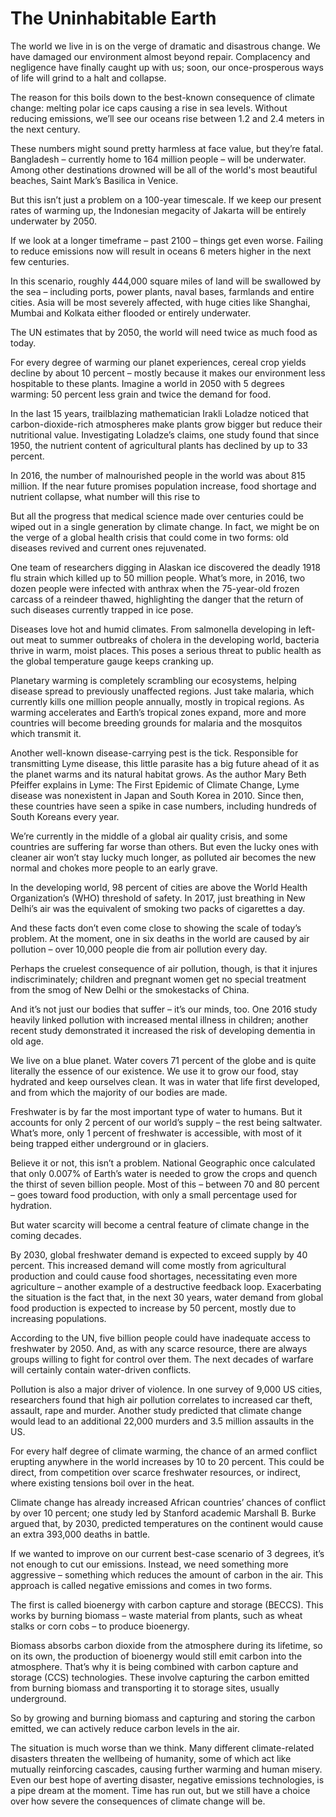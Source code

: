 # The Uninhabitable Earth

The world we live in is on the verge of dramatic and disastrous change. We have damaged our environment almost beyond repair. Complacency and negligence have finally caught up with us; soon, our once-prosperous ways of life will grind to a halt and collapse.

The reason for this boils down to the best-known consequence of climate change: melting polar ice caps causing a rise in sea levels. Without reducing emissions, we’ll see our oceans rise between 1.2 and 2.4 meters in the next century.

These numbers might sound pretty harmless at face value, but they’re fatal. Bangladesh – currently home to 164 million people – will be underwater. Among other destinations drowned will be all of the world's most beautiful beaches, Saint Mark’s Basilica in Venice.

But this isn’t just a problem on a 100-year timescale. If we keep our present rates of warming up, the Indonesian megacity of Jakarta will be entirely underwater by 2050.

If we look at a longer timeframe – past 2100 – things get even worse. Failing to reduce emissions now will result in oceans 6 meters higher in the next few centuries.

In this scenario, roughly 444,000 square miles of land will be swallowed by the sea – including ports, power plants, naval bases, farmlands and entire cities. Asia will be most severely affected, with huge cities like Shanghai, Mumbai and Kolkata either flooded or entirely underwater.

The UN estimates that by 2050, the world will need twice as much food as today.

For every degree of warming our planet experiences, cereal crop yields decline by about 10 percent – mostly because it makes our environment less hospitable to these plants. Imagine a world in 2050 with 5 degrees warming: 50 percent less grain and twice the demand for food.

In the last 15 years, trailblazing mathematician Irakli Loladze noticed that carbon-dioxide-rich atmospheres make plants grow bigger but reduce their nutritional value. Investigating Loladze’s claims, one study found that since 1950, the nutrient content of agricultural plants has declined by up to 33 percent.

In 2016, the number of malnourished people in the world was about 815 million. If the near future promises population increase, food shortage and nutrient collapse, what number will this rise to

But all the progress that medical science made over centuries could be wiped out in a single generation by climate change. In fact, we might be on the verge of a global health crisis that could come in two forms: old diseases revived and current ones rejuvenated.

One team of researchers digging in Alaskan ice discovered the deadly 1918 flu strain which killed up to 50 million people. What’s more, in 2016, two dozen people were infected with anthrax when the 75-year-old frozen carcass of a reindeer thawed, highlighting the danger that the return of such diseases currently trapped in ice pose.

Diseases love hot and humid climates. From salmonella developing in left-out meat to summer outbreaks of cholera in the developing world, bacteria thrive in warm, moist places. This poses a serious threat to public health as the global temperature gauge keeps cranking up.

Planetary warming is completely scrambling our ecosystems, helping disease spread to previously unaffected regions. Just take malaria, which currently kills one million people annually, mostly in tropical regions. As warming accelerates and Earth’s tropical zones expand, more and more countries will become breeding grounds for malaria and the mosquitos which transmit it.

Another well-known disease-carrying pest is the tick. Responsible for transmitting Lyme disease, this little parasite has a big future ahead of it as the planet warms and its natural habitat grows. As the author Mary Beth Pfeiffer explains in Lyme: The First Epidemic of Climate Change, Lyme disease was nonexistent in Japan and South Korea in 2010. Since then, these countries have seen a spike in case numbers, including hundreds of South Koreans every year.

We’re currently in the middle of a global air quality crisis, and some countries are suffering far worse than others. But even the lucky ones with cleaner air won’t stay lucky much longer, as polluted air becomes the new normal and chokes more people to an early grave.

In the developing world, 98 percent of cities are above the World Health Organization’s (WHO) threshold of safety. In 2017, just breathing in New Delhi’s air was the equivalent of smoking two packs of cigarettes a day.

And these facts don’t even come close to showing the scale of today’s problem. At the moment, one in six deaths in the world are caused by air pollution – over 10,000 people die from air pollution every day.

Perhaps the cruelest consequence of air pollution, though, is that it injures indiscriminately; children and pregnant women get no special treatment from the smog of New Delhi or the smokestacks of China.

And it’s not just our bodies that suffer – it’s our minds, too. One 2016 study heavily linked pollution with increased mental illness in children; another recent study demonstrated it increased the risk of developing dementia in old age.

We live on a blue planet. Water covers 71 percent of the globe and is quite literally the essence of our existence. We use it to grow our food, stay hydrated and keep ourselves clean. It was in water that life first developed, and from which the majority of our bodies are made.

Freshwater is by far the most important type of water to humans. But it accounts for only 2 percent of our world’s supply – the rest being saltwater. What’s more, only 1 percent of freshwater is accessible, with most of it being trapped either underground or in glaciers.

Believe it or not, this isn’t a problem. National Geographic once calculated that only 0.007% of Earth’s water is needed to grow the crops and quench the thirst of seven billion people. Most of this – between 70 and 80 percent – goes toward food production, with only a small percentage used for hydration.

But water scarcity will become a central feature of climate change in the coming decades.

By 2030, global freshwater demand is expected to exceed supply by 40 percent. This increased demand will come mostly from agricultural production and could cause food shortages, necessitating even more agriculture – another example of a destructive feedback loop. Exacerbating the situation is the fact that, in the next 30 years, water demand from global food production is expected to increase by 50 percent, mostly due to increasing populations.

According to the UN, five billion people could have inadequate access to freshwater by 2050. And, as with any scarce resource, there are always groups willing to fight for control over them. The next decades of warfare will certainly contain water-driven conflicts.

Pollution is also a major driver of violence. In one survey of 9,000 US cities, researchers found that high air pollution correlates to increased car theft, assault, rape and murder. Another study predicted that climate change would lead to an additional 22,000 murders and 3.5 million assaults in the US.

For every half degree of climate warming, the chance of an armed conflict erupting anywhere in the world increases by 10 to 20 percent. This could be direct, from competition over scarce freshwater resources, or indirect, where existing tensions boil over in the heat.

Climate change has already increased African countries’ chances of conflict by over 10 percent; one study led by Stanford academic Marshall B. Burke argued that, by 2030, predicted temperatures on the continent would cause an extra 393,000 deaths in battle.

If we wanted to improve on our current best-case scenario of 3 degrees, it’s not enough to cut our emissions. Instead, we need something more aggressive – something which reduces the amount of carbon in the air. This approach is called negative emissions and comes in two forms.

The first is called bioenergy with carbon capture and storage (BECCS). This works by burning biomass – waste material from plants, such as wheat stalks or corn cobs – to produce bioenergy.

Biomass absorbs carbon dioxide from the atmosphere during its lifetime, so on its own, the production of bioenergy would still emit carbon into the atmosphere. That’s why it is being combined with carbon capture and storage (CCS) technologies. These involve capturing the carbon emitted from burning biomass and transporting it to storage sites, usually underground.

So by growing and burning biomass and capturing and storing the carbon emitted, we can actively reduce carbon levels in the air.

The situation is much worse than we think. Many different climate-related disasters threaten the wellbeing of humanity, some of which act like mutually reinforcing cascades, causing further warming and human misery. Even our best hope of averting disaster, negative emissions technologies, is a pipe dream at the moment. Time has run out, but we still have a choice over how severe the consequences of climate change will be.
